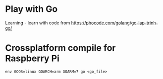 # Play with Go

Learning - learn with code from https://phocode.com/golang/go-lap-trinh-go/

# Crossplatform compile for Raspberry Pi

	env GOOS=linux GOARCH=arm GOARM=7 go <go_file>
